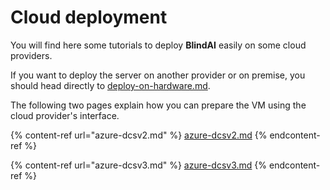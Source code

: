 # Cloud deployment

You will find here some tutorials to deploy **BlindAI** easily on some cloud providers.

If you want to deploy the server on another provider or on premise, you should head directly to [deploy-on-hardware.md](../deploy-on-hardware.md "mention").

The following two pages explain how you can prepare the VM using the cloud provider's interface.

{% content-ref url="azure-dcsv2.md" %}
[azure-dcsv2.md](azure-dcsv2.md)
{% endcontent-ref %}

{% content-ref url="azure-dcsv3.md" %}
[azure-dcsv3.md](azure-dcsv3.md)
{% endcontent-ref %}
